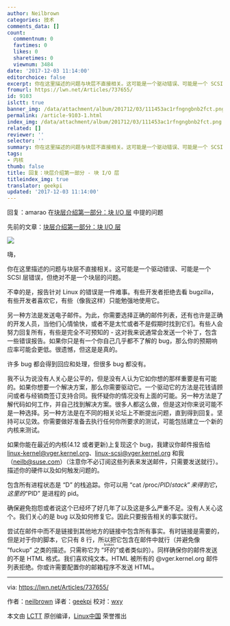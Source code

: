 ```yaml
---
author: Neilbrown
categories: 技术
comments_data: []
count:
  commentnum: 0
  favtimes: 0
  likes: 0
  sharetimes: 0
  viewnum: 3484
date: '2017-12-03 11:14:00'
editorchoice: false
excerpt: 你在这里描述的问题与块层不直接相关。这可能是一个驱动错误、可能是一个 SCSI 层错误，但绝对不是一个块层的问题。
fromurl: https://lwn.net/Articles/737655/
id: 9103
islctt: true
banner_img: /data/attachment/album/201712/03/111453ac1rfngngbnb2fct.png
permalink: /article-9103-1.html
index_img: /data/attachment/album/201712/03/111453ac1rfngngbnb2fct.png.thumb.jpg
related: []
reviewer: ''
selector: ''
summary: 你在这里描述的问题与块层不直接相关。这可能是一个驱动错误、可能是一个 SCSI 层错误，但绝对不是一个块层的问题。
tags:
- 内核
thumb: false
title: 回复：块层介绍第一部分 - 块 I/O 层
titleindex_img: true
translator: geekpi
updated: '2017-12-03 11:14:00'
---
```


回复：amarao 在[块层介绍第一部分：块 I/O 层](https://lwn.net/Articles/737588/) 中提的问题


先前的文章：[块层介绍第一部分：块 I/O 层](https://lwn.net/Articles/736534/)


![](/data/attachment/album/201712/03/111453ac1rfngngbnb2fct.png)


嗨，


你在这里描述的问题与块层不直接相关。这可能是一个驱动错误、可能是一个 SCSI 层错误，但绝对不是一个块层的问题。


不幸的是，报告针对 Linux 的错误是一件难事。有些开发者拒绝去看 bugzilla，有些开发者喜欢它，有些（像我这样）只能勉强地使用它。


另一种方法是发送电子邮件。为此，你需要选择正确的邮件列表，还有也许是正确的开发人员，当他们心情愉快，或者不是太忙或者不是假期时找到它们。有些人会努力回复所有，有些是完全不可预知的 - 这对我来说通常会发送一个补丁，包含一些错误报告。如果你只是有一个你自己几乎都不了解的 bug，那么你的预期响应率可能会更低。很遗憾，但这是是真的。


许多 bug 都会得到回应和处理，但很多 bug 都没有。


我不认为说没有人关心是公平的，但是没有人认为它如你想的那样重要是有可能的。如果你想要一个解决方案，那么你需要驱动它。一个驱动它的方法是花钱请顾问或者与经销商签订支持合同。我怀疑你的情况没有上面的可能。另一种方法是了解代码如何工作，并自己找到解决方案。很多人都这么做，但是这对你来说可能不是一种选择。另一种方法是在不同的相关论坛上不断提出问题，直到得到回复。坚持可以见效。你需要做好准备去执行任何你所要求的测试，可能包括建立一个新的内核来测试。


如果你能在最近的内核(4.12 或者更新)上复现这个 bug，我建议你邮件报告给 [linux-kernel@vger.kernel.org](mailto:linux-kernel@vger.kernel.org)、[linux-scsi@vger.kernel.org](mailto:linux-scsi@vger.kernel.org) 和我（[neilb@suse.com](mailto:neilb@suse.com)）（注意你不必订阅这些列表来发送邮件，只需要发送就行）。描述你的硬件以及如何触发问题的。


包含所有进程状态是 “D” 的栈追踪。你可以用 “cat /proc/$PID/stack” 来得到它，这里的 “$PID” 是进程的 pid。


确保避免抱怨或者说这个已经坏了好几年了以及这是多么严重不足。没有人关心这个。我们关心的是 bug 以及如何修复它。因此只要报告相关的事实就行。


尝试在邮件中而不是链接到其他地方的链接中包含所有事实。有时链接是需要的，但是对于你的脚本，它只有 8 行，所以把它包含在邮件中就行（并避免像 “fuckup” 之类的描述。只需称它为<ruby> “坏的” <rp>  （ </rp> <rt>  broken </rt> <rp>  ） </rp></ruby>或者类似的）。同样确保你的邮件发送的不是 HTML 格式。我们喜欢纯文本。HTML 被所有的 @vger.kernel.org 邮件列表拒绝。你或许需要配置你的邮箱程序不发送 HTML。




---


via: <https://lwn.net/Articles/737655/>


作者：[neilbrown](https://lwn.net/Articles/737655/) 译者：[geekpi](https://github.com/geekpi) 校对：[wxy](https://github.com/wxy)


本文由 [LCTT](https://github.com/LCTT/TranslateProject) 原创编译，[Linux中国](https://linux.cn/) 荣誉推出
